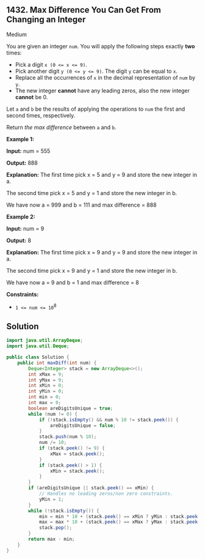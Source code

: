 ## 1432\. Max Difference You Can Get From Changing an Integer

Medium

You are given an integer `num`. You will apply the following steps exactly **two** times:

*   Pick a digit `x (0 <= x <= 9)`.
*   Pick another digit `y (0 <= y <= 9)`. The digit `y` can be equal to `x`.
*   Replace all the occurrences of `x` in the decimal representation of `num` by `y`.
*   The new integer **cannot** have any leading zeros, also the new integer **cannot** be 0.

Let `a` and `b` be the results of applying the operations to `num` the first and second times, respectively.

Return _the max difference_ between `a` and `b`.

**Example 1:**

**Input:** num = 555

**Output:** 888

**Explanation:** The first time pick x = 5 and y = 9 and store the new integer in a. 

The second time pick x = 5 and y = 1 and store the new integer in b. 

We have now a = 999 and b = 111 and max difference = 888

**Example 2:**

**Input:** num = 9

**Output:** 8

**Explanation:** The first time pick x = 9 and y = 9 and store the new integer in a. 

The second time pick x = 9 and y = 1 and store the new integer in b.

We have now a = 9 and b = 1 and max difference = 8

**Constraints:**

*   `1 <= num <= 10`<sup>8</sup>

## Solution

```java
import java.util.ArrayDeque;
import java.util.Deque;

public class Solution {
    public int maxDiff(int num) {
        Deque<Integer> stack = new ArrayDeque<>();
        int xMax = 9;
        int yMax = 9;
        int xMin = 0;
        int yMin = 0;
        int min = 0;
        int max = 0;
        boolean areDigitsUnique = true;
        while (num != 0) {
            if (!stack.isEmpty() && num % 10 != stack.peek()) {
                areDigitsUnique = false;
            }
            stack.push(num % 10);
            num /= 10;
            if (stack.peek() != 9) {
                xMax = stack.peek();
            }
            if (stack.peek() > 1) {
                xMin = stack.peek();
            }
        }
        if (areDigitsUnique || stack.peek() == xMin) {
            // Handles no leading zeros/non zero constraints.
            yMin = 1;
        }
        while (!stack.isEmpty()) {
            min = min * 10 + (stack.peek() == xMin ? yMin : stack.peek());
            max = max * 10 + (stack.peek() == xMax ? yMax : stack.peek());
            stack.pop();
        }
        return max - min;
    }
}
```